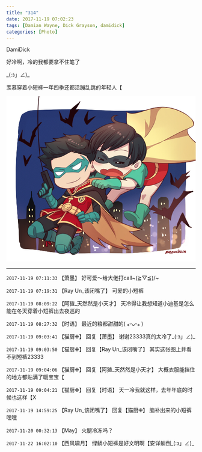 ```yaml
---
title: "314"
date: 2017-11-19 07:02:23
tags: [Damian Wayne, Dick Grayson, damidick]
categories: [Photo]
---
```


<p>DamiDick</p> 
<p>好冷啊，冷的我都要拿不住笔了</p> 
<p>_(:з」∠)_</p> 
<p>羡慕穿着小短裤一年四季还都活蹦乱跳的年轻人【</p>

![](https://raw.githubusercontent.com/alicewish/meowchain247/master/img_cVZNdzJtQk9JV2Yxcy8vOHlIamFXQ2xVdG5ENEVTUzd6NTZPZC90ZTFKWTRPNHc4a0pnOFF3PT0.jpg)

---

`2017-11-19 07:11:33` 【萧墨】 好可爱～给大佬打call~\(≧▽≦)/~

`2017-11-19 07:19:31` 【Ray Un\_该闭嘴了】 可爱的小短裤

`2017-11-19 08:09:22` 【阿猹\_天然然是小天才】 天冷得让我想知道小迪基是怎么能在冬天穿着小短裤出去夜巡的

`2017-11-19 08:27:32` 【时语】 最近的粮都甜甜的( ⁎ᵕᴗᵕ⁎ )

`2017-11-19 09:03:41` 【猫厨✙】 回复【萧墨】 谢谢23333真的太冷了\_(:з」∠)\_

`2017-11-19 09:03:50` 【猫厨✙】 回复【Ray Un\_该闭嘴了】 其实这张图上并看不到短裤23333

`2017-11-19 09:04:06` 【猫厨✙】 回复【阿猹\_天然然是小天才】 大概衣服能挡住的地方都贴满了暖宝宝【

`2017-11-19 09:04:21` 【猫厨✙】 回复【时语】 天一冷我就这样，去年年底的时候也这样【X

`2017-11-19 14:59:25` 【Ray Un\_该闭嘴了】 回复【猫厨✙】 脑补出来的小短裤嘿嘿

`2017-11-20 00:32:13` 【May】 火腿冷冻吗？

`2017-11-22 16:02:10` 【西风啸月】 绿鳞小短裤是好文明啊【安详躺倒\_(:з」∠)\_
